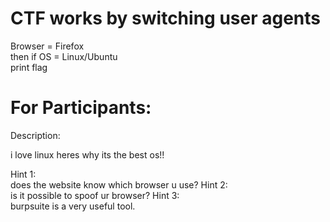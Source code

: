 # CTF works by switching user agents
Browser = Firefox                                                                                                                                                
then if OS = Linux/Ubuntu                                                                                                                                                
print flag

# For Participants:

Description:

i love linux heres why its the best os!!

Hint 1:                                                                                                                                                                     
does the website know which browser u use?
Hint 2:                                                                                                                                                                     
is it possible to spoof ur browser?
Hint 3:                                                                                                                                                                    
burpsuite is a very useful tool.
